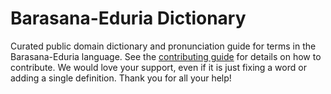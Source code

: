 
# Barasana-Eduria Dictionary

Curated public domain dictionary and pronunciation guide for terms in the Barasana-Eduria language. See the [contributing guide](https://github.com/drumworkteam/term/blob/make/.github/contributing.md) for details on how to contribute. We would love your support, even if it is just fixing a word or adding a single definition. Thank you for all your help!